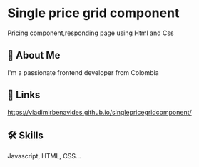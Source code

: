 
# Single price grid component

Pricing component,responding page using Html and Css

## 🚀 About Me
I'm a passionate frontend developer from Colombia 


## 🔗 Links
https://vladimirbenavides.github.io/singlepricegridcomponent/

## 🛠 Skills
Javascript, HTML, CSS...

